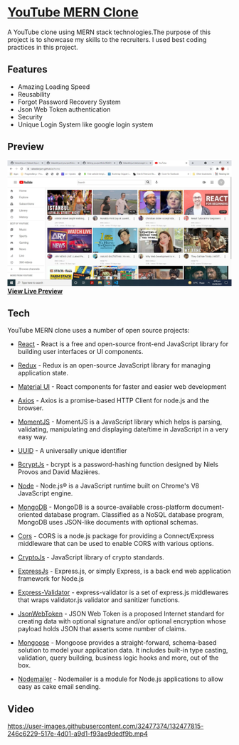 # [YouTube MERN Clone](https://valeedanjum.github.io/home/)

A YouTube clone using MERN stack technologies.The purpose of this project is to showcase my skills to the recruiters. I used best coding practices in this project.

## Features

- Amazing Loading Speed
- Reusability
- Forgot Password Recovery System
- Json Web Token authentication
- Security
- Unique Login System like google login system

## Preview

[![YourPortfolio Preview](https://github.com/ValeedAnjum/advancegit/blob/master/YouTube.jpg)](https://valeedanjum.github.io/home/)
**[View Live Preview](https://valeedanjum.github.io/home/)**

## Tech

YouTube MERN clone uses a number of open source projects:

- [React](https://reactjs.org/) - React is a free and open-source front-end JavaScript library for building user interfaces or UI components.

- [Redux](https://redux.js.org/) - Redux is an open-source JavaScript library for managing application state.

- [Material UI](https://material-ui.com/) - React components for faster and easier web development

- [Axios](https://www.npmjs.com/package/axios) - Axios is a promise-based HTTP Client for node.js and the browser.

- [MomentJS](https://momentjs.com/) - MomentJS is a JavaScript library which helps is parsing, validating, manipulating and displaying date/time in JavaScript in a very easy way.

- [UUID](https://www.npmjs.com/package/uuid) - A universally unique identifier

- [BcryptJs](https://www.npmjs.com/package/bcryptjs) - bcrypt is a password-hashing function designed by Niels Provos and David Mazières.

- [Node](https://nodejs.org/) - Node.js® is a JavaScript runtime built on Chrome's
  V8 JavaScript engine.

- [MongoDB](https://www.mongodb.com/) - MongoDB is a source-available cross-platform document-oriented database program. Classified as a NoSQL database program, MongoDB uses JSON-like documents with optional schemas.

- [Cors](https://www.npmjs.com/package/cors) - CORS is a node.js package for providing a Connect/Express middleware that can be used to enable CORS with various options.

- [CryptoJs](https://www.npmjs.com/package/crypto-js) - JavaScript library of crypto standards.

- [ExpressJs](https://expressjs.com/) - Express.js, or simply Express, is a back end web application framework for Node.js

- [Express-Validator](https://express-validator.github.io/docs/) - express-validator is a set of express.js middlewares that wraps validator.js validator and sanitizer functions.

- [JsonWebToken](https://www.npmjs.com/package/jsonwebtoken) - JSON Web Token is a proposed Internet standard for creating data with optional signature and/or optional encryption whose payload holds JSON that asserts some number of claims.

- [Mongoose](https://mongoosejs.com/) - Mongoose provides a straight-forward, schema-based solution to model your application data. It includes built-in type casting, validation, query building, business logic hooks and more, out of the box.

- [Nodemailer](https://nodemailer.com/about/) - Nodemailer is a module for Node.js applications to allow easy as cake email sending.

## Video

https://user-images.githubusercontent.com/32477374/132477815-246c6229-517e-4d01-a9d1-f93ae9dedf9b.mp4
